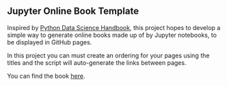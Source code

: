 ## Jupyter Online Book Template

Inspired by [Python Data Science Handbook](https://github.com/jakevdp/PythonDataScienceHandbook), this project hopes to develop a simple way to generate online books made up of by Jupyter notebooks, to be displayed in GitHub pages.

In this project you can must create an ordering for your pages using the titles and the script will auto-generate the links between pages.

You can find the book [here](https://www.robopoto.com/jupyter-book-template/).

